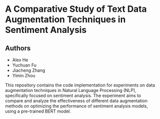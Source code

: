 # A Comparative Study of Text Data Augmentation Techniques in Sentiment Analysis

## Authors

- Alex He
- Yuchuan Fu
- Jiacheng Zhang
- Yimin Zhou
  
This repository contains the code implementation for experiments on data augmentation techniques in Natural Language Processing (NLP), specifically focused on sentiment analysis. The experiment aims to compare and analyze the effectiveness of different data augmentation methods on optimizing the performance of sentiment analysis models, using a pre-trained BERT model.

